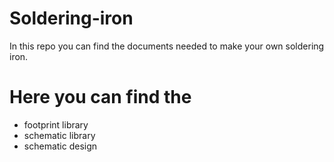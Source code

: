 # Soldering-iron
<p>In this repo you can find the documents needed to make your own soldering iron.<p>

# Here you can find the
* footprint library
* schematic library
* schematic design